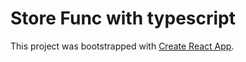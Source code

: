 # Store Func with typescript

This project was bootstrapped with [Create React App](https://github.com/facebook/create-react-app).

